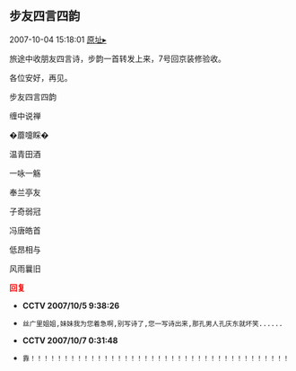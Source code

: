 ## 步友四言四韵
2007-10-04 15:18:01
[原址▸](http://www.fxgan.com/chan_time/2007_07_12/702.htm)



 旅途中收朋友四言诗，步韵一首转发上来，7号回京装修验收。


 


 各位安好，再见。


 


 步友四言四韵


 


 缠中说禅


 


 


 &#xfffd;蘼嚏睬&#xfffd;


 温青田酒


 一咏一觞


 奉兰亭友


 子奇弱冠


 冯唐皓首


 低昂相与


 风雨曩旧





<font color='red'>**回复**</font>


- **CCTV 2007/10/5 9:38:26**
- ```
  丝广里姐姐,妹妹我为您着急啊,别写诗了,您一写诗出来,那孔男人孔庆东就坏笑......
  ```
- **CCTV 2007/10/7 0:31:48**
- ```
  靠！！！！！！！！！！！！！！！！！！！！！！！！！！！！！！！！！！！！！！！！！！！！！！！！！！！！！！！！！！！！！！！！！！！！！！！！！！！！！！！！！！！！！！！！！！！！！！！！！！！！！！！！！！！！！！！！！！！！！！！！！！！！！！！！！！！！！！！！！！！！！！！！！！！！！！！！！！！！！！！！！！！！！！！！！！！！！！！！！！！！！！！！！！！！！！！！！！！！！！！！！！！！！！！！！！！！！！！！！！！！！！！！！！！！！！！！！！！！！！！！！！！！！！！！！！！！！！！！！！！！！！！！！！！！！！！
  ```

